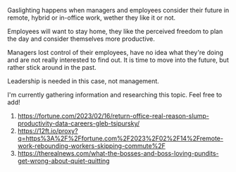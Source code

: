 Gaslighting happens when managers and employees consider their future in remote, hybrid or in-office work, wether they like it or not.

Employees will want to stay home, they like the perceived freedom to plan the day and consider themselves more productive.

Managers lost control of their employees, have no idea what they're doing and are not really interested to find out. It is time to move into the future, but rather stick around in the past.

Leadership is needed in this case, not management.

I'm currently gathering information and researching this topic. Feel free to add!

1. https://fortune.com/2023/02/16/return-office-real-reason-slump-productivity-data-careers-gleb-tsipursky/
2. https://12ft.io/proxy?q=https%3A%2F%2Ffortune.com%2F2023%2F02%2F14%2Fremote-work-rebounding-workers-skipping-commute%2F
3. https://therealnews.com/what-the-bosses-and-boss-loving-pundits-get-wrong-about-quiet-quitting
